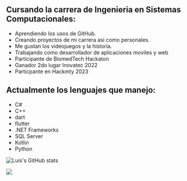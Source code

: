 
## Cursando la carrera de Ingenieria en Sistemas Computacionales:
- Aprendiendo los usos de GitHub.
- Creando proyectos de mi carrera asi como personales.
- Me gustan los videojuegos y la historia.
- Trabajando como desarrollador de aplicaciones moviles y web
- Participante de BiomedTech Hackaton
- Ganador 2do lugar Inovatec 2022
- Particpante en Hackmty 2023

## Actualmente los lenguajes que manejo:
- C#
- C++
- dart
- flutter
- .NET Frameworks
- SQL Server
- Kotlin
- Python

![Luis's GitHub stats](https://github-readme-stats.vercel.app/api?username=Alejandro-Fierro&show_icons=true&theme=tokyonight)
<div></div>
<img src="https://github-readme-stats.vercel.app/api/top-langs/?username=Alejandro-Fierro&theme=tokyonight&layout=compact"></img>



